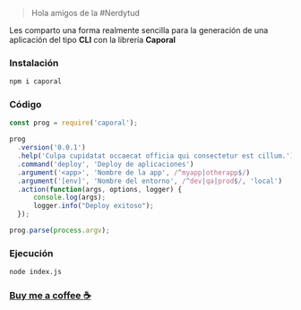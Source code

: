 > Hola amigos de la #Nerdytud

Les comparto una forma realmente sencilla para la generación de una aplicación del tipo **CLI** con la librería **Caporal**


### Instalación
```bash
npm i caporal
```

### Código
```javascript
const prog = require('caporal');

prog
  .version('0.0.1')
  .help('Culpa cupidatat occaecat officia qui consectetur est cillum.')
  .command('deploy', 'Deploy de aplicaciones')
  .argument('<app>', 'Nombre de la app', /^myapp|otherapp$/)
  .argument('[env]', 'Nombre del entorno', /^dev|qa|prod$/, 'local')
  .action(function(args, options, logger) {
      console.log(args);
      logger.info("Deploy exitoso");
  });

prog.parse(process.argv);
```

### Ejecución
```bash
node index.js
```

### [Buy me a coffee ☕](https://www.buymeacoffee.com/HvQATbz)

